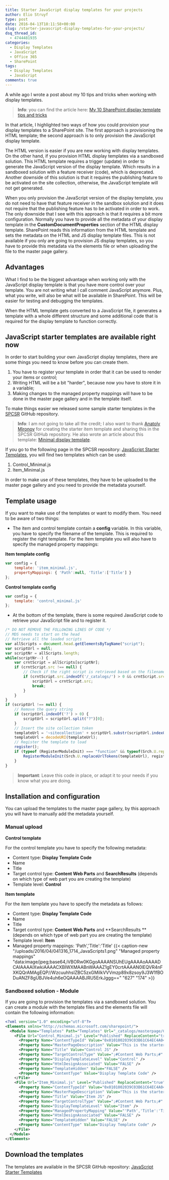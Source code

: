 ```yaml
---
title: Starter JavaScript display templates for your projects
author: Elio Struyf
type: post
date: 2016-04-13T18:11:58+00:00
slug: /starter-javascript-display-templates-for-your-projects/
dsq_thread_id:
  - 4744481935
categories:
  - Display Templates
  - JavaScript
  - Office 365
  - SharePoint
tags:
  - Display Templates
  - JavaScript
comments: true
---
```


A while ago I wrote a post about my 10 tips and tricks when working with display templates.

> **Info**: you can find the article here: [My 10 SharePoint display template tips and tricks](https://www.eliostruyf.com/10-sharepoint-display-template-tips-tricks/)

In that article, I highlighted two ways of how you could provision your display templates to a SharePoint site. The first approach is provisioning the HTML template; the second approach is to only provision the JavaScript display template.

The HTML version is easier if you are new working with display templates. On the other hand, if you provision HTML display templates via a sandboxed solution. This HTML template requires a trigger (update) in order to generate the JavaScript version of the display template. Which results in a sandboxed solution with a feature receiver (code), which is deprecated. Another downside of this solution is that it requires the publishing feature to be activated on the site collection, otherwise, the JavaScript template will not get generated.

When you only provision the JavaScript version of the display template, you do not need to have that feature receiver in the sandbox solution and it does not require that the publishing feature has to be activated in order to work. The only downside that I see with this approach is that it requires a bit more configuration. Normally you have to provide all the metadata of your display template in the **CustomDocumentProperties** section of the HTML display template. SharePoint reads this information from the HTML template and sets the metadata on the HTML and JS display template files. This is not available if you only are going to provision JS display templates, so you have to provide this metadata via the elements file or when uploading the file to the master page gallery.

## Advantages

What I find to be the biggest advantage when working only with the JavaScript display template is that you have more control over your template. You are not writing what I call comment JavaScript anymore. Plus, what you write, will also be what will be available in SharePoint. This will be easier for testing and debugging the templates.

When the HTML template gets converted to a JavaScript file, it generates a template with a whole different structure and some additional code that is required for the display template to function correctly.

## JavaScript starter templates are available right now

In order to start building your own JavaScript display templates, there are some things you need to know before you can create them.

1.  You have to register your template in order that it can be used to render your items or control;
2.  Writing HTML will be a bit "harder", because now you have to store it in a variable;
3.  Making changes to the managed property mappings will have to be done in the master page gallery and in the template itself.

To make things easier we released some sample starter templates in the [SPCSR](https://github.com/SPCSR/DisplayTemplates/) GitHub repository.

> **Info**: I am not going to take all the credit; I also want to thank [Anatoly Mironov](https://chuvash.eu) for creating the starter item template and sharing this in the SPCSR GitHub repository. He also wrote an article about this template: [Minimal display template](https://chuvash.eu/2016/04/13/minimal-display-template/).

If you go to the following page in the SPCSR repository: [JavaScript Starter Templates](https://github.com/SPCSR/DisplayTemplates/tree/master/Search%20Display%20Templates/JavaScript%20Starter%20Template), you will find two templates which can be used:

1.  Control_Minimal.js
2.  Item_Minimal.js

In order to make use of these templates, they have to be uploaded to the master page gallery and you need to provide the metadata yourself.

## Template usage

If you want to make use of the templates or want to modify them. You need to be aware of two things:

*   The item and control template contain a **config** variable. In this variable, you have to specify the filename of the template. This is required to register the right template. For the Item template you will also have to specify the managed property mappings:

**Item template config**

```javascript
var config = {
    template: 'item_minimal.js',
    propertyMappings: { 'Path':null, 'Title':['Title'] }
};
```

**Control template config**

```javascript
var config = {
    template: 'control_minimal.js'
};
```


*   At the bottom of the template, there is some required JavaScript code to retrieve your JavaScript file and to register it.

```javascript
/* DO NOT REMOVE THE FOLLOWING LINES OF CODE */
// MDS needs to start on the head
// Retrieve all the loaded scripts
var allScripts = document.head.getElementsByTagName("script");
var scriptUrl = null;
var scriptNr = allScripts.length;
while(scriptNr--) {
    var crntScript = allScripts[scriptNr];
    if (crntScript.src !== null) {
        // Check if the right script is retrieved based on the filename of the template
        if (crntScript.src.indexOf('/_catalogs/') > 0 && crntScript.src.toLowerCase().indexOf(config.template.toLowerCase()) > 0) {
            scriptUrl = crntScript.src;
            break;
        }
    }
}    
if (scriptUrl !== null) {
    // Remove the query string 
    if (scriptUrl.indexOf('?') > 0) {
        scriptUrl = scriptUrl.split("?")[0];
    }
    // Insert the site collection token
    templateUrl = '~sitecollection' + scriptUrl.substr(scriptUrl.indexOf('/_catalogs/'));
    templateUrl = decodeURI(templateUrl);
    // Register the template to load
    register();
    if (typeof (RegisterModuleInit) === "function" && typeof(Srch.U.replaceUrlTokens) === "function") {
        RegisterModuleInit(Srch.U.replaceUrlTokens(templateUrl), register);
    }
}
```


> **Important**: Leave this code in place, or adapt it to your needs if you know what you are doing.


## Installation and configuration

You can upload the templates to the master page gallery, by this approach you will have to manually add the metadata yourself.

### Manual upload

**Control template**

For the control template you have to specify the following metadata:

*   Content type: **Display Template Code**
*   Name
*   Title
*   Target control type: **Content Web Parts** and **SearchResults** (depends on which type of web part you are creating the template)
*   Template level: **Control**

**Item template**

For the item template you have to specify the metadata as follows:

*   Content type: **Display Template Code**
*   Name
*   Title
*   Target control type: **Content Web Parts** and **SearchResults **(depends on which type of web part you are creating the template)
*   Template level: **Item**
*   Managed property mappings: 'Path','Title':'Title'
{{< caption-new "/uploads/2016/04/041316_1714_JavaScripts1.png" "Managed property mappings"  "data:image/jpeg;base64,iVBORw0KGgoAAAANSUhEUgAAAAoAAAADCAIAAAAlXwkiAAAACXBIWXMAABnWAAAZ1gEY0crtAAAAN0lEQVR4nFXKQQrAMAgEQP//WzcuuhhsIZBC5zxGMiIkVVVmzp89x8zsoy9J3W1fBODuANZF8gUBJVe4uh6eOQAAAABJRU5ErkJggg==" "627" "174" >}}

### Sandboxed solution - Module

If you are going to provision the templates via a sandboxed solution. You can create a module with the template files and the elements file will contain the following information:

```xml
<?xml version="1.0" encoding="utf-8"?>
<Elements xmlns="http://schemas.microsoft.com/sharepoint/">
  <Module Name="Templates" Path="Templates" Url="_catalogs/masterpage/CustomTemplates">
    <File Url="Control_Minimal.js" Level="Published" ReplaceContent="true" Type="GhostableInLibrary">
      <Property Name="ContentTypeId" Value="0x0101002039C03B61C64EC4A04F5361F38510660500A0383064C59087438E649B7323C95AF6" />
      <Property Name="MasterPageDescription" Value="This is the starter JS control display template." />
      <Property Name="Title" Value="Control JS" />
      <Property Name="TargetControlType" Value=";#Content Web Parts;#" />
      <Property Name="DisplayTemplateLevel" Value="Control" />
      <Property Name="HtmlDesignAssociated" Value="FALSE" />
      <Property Name="TemplateHidden" Value="FALSE" />
      <Property Name="ContentType" Value="Display Template Code" />
    </File>
    <File Url="Item_Minimal.js" Level="Published" ReplaceContent="true" Type="GhostableInLibrary">
      <Property Name="ContentTypeId" Value="0x0101002039C03B61C64EC4A04F5361F38510660500A0383064C59087438E649B7323C95AF6" />
      <Property Name="MasterPageDescription" Value="This is the starter JS item display template." />
      <Property Name="Title" Value="Item JS" />
      <Property Name="TargetControlType" Value=";#Content Web Parts;#" />
      <Property Name="DisplayTemplateLevel" Value="Item" />
      <Property Name="ManagedPropertyMapping" Value="'Path','Title':'Title'" />
      <Property Name="HtmlDesignAssociated" Value="FALSE" />
      <Property Name="TemplateHidden" Value="FALSE" />
      <Property Name="ContentType" Value="Display Template Code" />
    </File>
  </Module>
</Elements>
```


## Download the templates

The templates are available in the SPCSR GitHub repository: [JavaScript Starter Templates](https://github.com/SPCSR/DisplayTemplates/tree/master/Search%20Display%20Templates/JavaScript%20Starter%20Template)